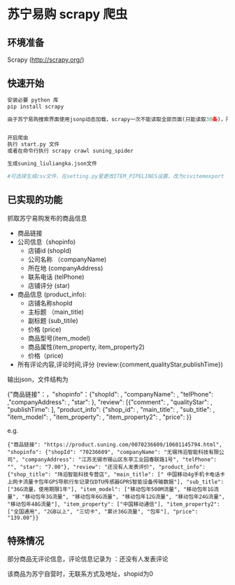 # 苏宁易购 scrapy 爬虫

## 环境准备

Scrapy (http://scrapy.org/)

##  快速开始

```python
安装必要 python 库
pip install scrapy

由于苏宁易购搜索界面使用jsonp动态加载，scrapy一次不能读取全部页面(只能读取30条)，所有我们分批读取后面90条信息


开启爬虫
执行 start.py 文件
或者在命令行执行 scrapy crawl suning_spider

生成suning_liuliangka.json文件

#可选择生成csv文件，在setting.py里更改ITEM_PIPELINES设置，改为csvitemexport
```



## 已实现的功能

抓取苏宁易购发布的商品信息

- 商品链接 
- 公司信息（shopinfo)
  - 店铺id (shopId)
  - 公司名称 （companyName)
  - 所在地 (companyAddress)
  - 联系电话 (telPhone)
  - 店铺评分 (star)
- 商品信息 (product_info):
  - 店铺名称shopId
  - 主标题 （main_title)
  - 副标题 (sub_titile)
  - 价格 (price)
  - 商品型号(item_model)
  - 商品属性(item_property, item_property2)
  - 价格（price)
- 所有评论内容,评论时间,评分 (review:{comment,qualityStar,publishTime})

输出json，文件结构为

{"商品链接"：，"shopinfo"：{"shopId": , "companyName": , "telPhone": ,"companyAddress": , "star": }, "review": [{"comment": , "qualityStar": , "publishTime": ], "product_info": {"shop_id": , "main_title": , "sub_title": , "item_model": , "item_property":  , "item_property2": , "price": }}

e.g.

```
{"商品链接": "https://product.suning.com/0070236609/10601145794.html", "shopinfo": {"shopId": "70236609", "companyName": "无锡玮滔智能科技有限公司", "companyAddress": "江苏无锡市锡山区东亭工业园春联路1号", "telPhone": "", "star": "7.00"}, "review": "还没有人发表评价", "product_info": {"shop_title": "玮滔智能科技专营店", "main_title": [" 中国移动4g手机卡电话卡上网卡流量卡包年GPS导航行车记录仪DTU传感器GPRS智能设备传输数据"], "sub_title": ["36G流量，使用期限1年"], "item_model": ["移动包年500M流量", "移动包年1G流量", "移动包年3G流量", "移动包年6G流量", "移动包年12G流量", "移动包年24G流量", "移动包年48G流量"], "item_property": ["中国移动通信"], "item_property2": ["全国通用", "2GB以上", "三切卡", "累计36G流量", "包年"], "price": "139.00"}}
```



## 特殊情况

部分商品无评论信息，评论信息记录为 ：还没有人发表评论

该商品为苏宁自营时，无联系方式及地址，shopid为0

